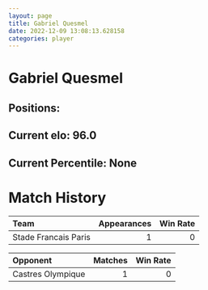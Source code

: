```yaml
---  
layout: page  
title: Gabriel Quesmel  
date: 2022-12-09 13:08:13.628158  
categories: player  
---
```

# Gabriel Quesmel

## Positions: 

## Current elo: 96.0

## Current Percentile: None

# Match History


| Team                 |   Appearances |   Win Rate |
|:---------------------|--------------:|-----------:|
| Stade Francais Paris |             1 |          0 |

| Opponent          |   Matches |   Win Rate |
|:------------------|----------:|-----------:|
| Castres Olympique |         1 |          0 |